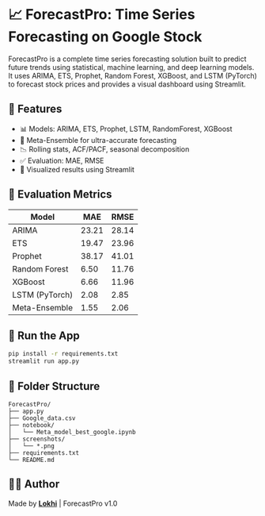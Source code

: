 
# 📈 ForecastPro: Time Series Forecasting on Google Stock

ForecastPro is a complete time series forecasting solution built to predict future trends using statistical, machine learning, and deep learning models. It uses ARIMA, ETS, Prophet, Random Forest, XGBoost, and LSTM (PyTorch) to forecast stock prices and provides a visual dashboard using Streamlit.

## 🔧 Features

- 📊 Models: ARIMA, ETS, Prophet, LSTM, RandomForest, XGBoost
- 🧠 Meta-Ensemble for ultra-accurate forecasting
- 📉 Rolling stats, ACF/PACF, seasonal decomposition
- ✅ Evaluation: MAE, RMSE
- 🎯 Visualized results using Streamlit

## 🧠 Evaluation Metrics

| Model           | MAE    | RMSE   |
|----------------|--------|--------|
| ARIMA          | 23.21  | 28.14  |
| ETS            | 19.47  | 23.96  |
| Prophet        | 38.17  | 41.01  |
| Random Forest  | 6.50   | 11.76  |
| XGBoost        | 6.66   | 11.96  |
| LSTM (PyTorch) | 2.08   | 2.85   |
| Meta-Ensemble  | 1.55   | 2.06   |

## 🚀 Run the App

```bash
pip install -r requirements.txt
streamlit run app.py
```

## 📁 Folder Structure

```
ForecastPro/
├── app.py
├── Google_data.csv
├── notebook/
│   └── Meta_model_best_google.ipynb
├── screenshots/
│   └── *.png
├── requirements.txt
└── README.md
```

## 👨‍💻 Author

Made by **[Lokhi](https://github.com/L0khi)** | ForecastPro v1.0
